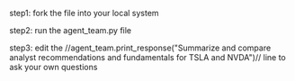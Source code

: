 step1: fork the file into your local system

step2: run the agent_team.py file

step3: edit the //agent_team.print_response("Summarize and compare analyst recommendations and fundamentals for TSLA and NVDA")// line to ask your own questions

